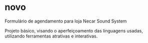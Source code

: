# novo
Formulário de agendamento para loja Necar Sound System

Projeto básico, visando  o aperfeiçoamento  das linguagens usadas, utilizando ferramentas atrativas  e interativas.
